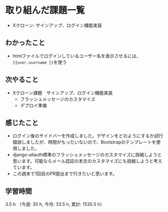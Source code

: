 # 取り組んだ課題一覧
- Xクローン: サインアップ、ログイン機能実装

## わかったこと
- htmlファイルでログインしているユーザー名を表示させるには、`{{user.username }}`を使う
    
## 次やること
- Xクローン課題　サインアップ、ログイン機能実装
    - フラッシュメッセージのカスタマイズ
    - デプロイ準備  

## 感じたこと
- ログイン後のサイドバーを作成しました。デザインをどのようにするか試行錯誤しましたが、時間がもったいないので、Bootstrapのテンプレートを使用しました。
- django-allauth標準のフラッシュメッセージのカスタマイズに挑戦しようと思います。可能ならメール認証の本文のカスタマイズにも挑戦しようと考えています。
- この週末で1回目のPR提出まで行きたいと思います。    

## 学習時間
3.5 h （今週: 30 h, 今月: 33.5 h, 累計: 1535.5 h）